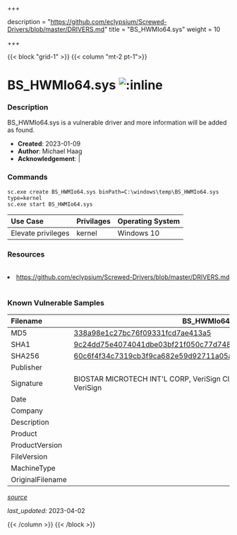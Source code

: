 +++

description = "https://github.com/eclypsium/Screwed-Drivers/blob/master/DRIVERS.md"
title = "BS_HWMIo64.sys"
weight = 10

+++


{{< block "grid-1" >}}
{{< column "mt-2 pt-1">}}


# BS_HWMIo64.sys ![:inline](/images/twitter_verified.png) 


### Description

BS_HWMIo64.sys is a vulnerable driver and more information will be added as found.

- **Created**: 2023-01-09
- **Author**: Michael Haag
- **Acknowledgement**:  | [](https://twitter.com/)

### Commands

```
sc.exe create BS_HWMIo64.sys binPath=C:\windows\temp\BS_HWMIo64.sys type=kernel
sc.exe start BS_HWMIo64.sys
```

| Use Case | Privilages | Operating System | 
|:---- | ---- | ---- |
| Elevate privileges | kernel | Windows 10 |

### Resources
<br>
<li><a href=" https://github.com/eclypsium/Screwed-Drivers/blob/master/DRIVERS.md"> https://github.com/eclypsium/Screwed-Drivers/blob/master/DRIVERS.md</a></li>
<br>

### Known Vulnerable Samples

| Filename | BS_HWMIo64.sys |
|:---- | ---- | 
| MD5 | <a href="https://www.virustotal.com/gui/file/338a98e1c27bc76f09331fcd7ae413a5">338a98e1c27bc76f09331fcd7ae413a5</a> |
| SHA1 | <a href="https://www.virustotal.com/gui/file/9c24dd75e4074041dbe03bf21f050c77d748b8e9">9c24dd75e4074041dbe03bf21f050c77d748b8e9</a> |
| SHA256 | <a href="https://www.virustotal.com/gui/file/60c6f4f34c7319cb3f9ca682e59d92711a05a2688badbae4891b1303cd384813">60c6f4f34c7319cb3f9ca682e59d92711a05a2688badbae4891b1303cd384813</a> |
| Publisher |  |
| Signature | BIOSTAR MICROTECH INT&#39;L CORP, VeriSign Class 3 Code Signing 2010 CA, VeriSign   |
| Date |  |
| Company |  |
| Description |  |
| Product |  |
| ProductVersion |  |
| FileVersion |  |
| MachineType |  |
| OriginalFilename |  |



[*source*](https://github.com/magicsword-io/LOLDrivers/tree/main/yaml/bs_hwmio64.sys.yml)

*last_updated:* 2023-04-02








{{< /column >}}
{{< /block >}}
